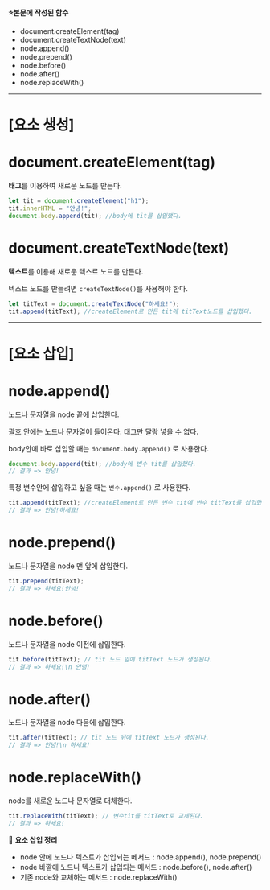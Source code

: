 **⭐본문에 작성된 함수**

- document.createElement(tag)
- document.createTextNode(text)
- node.append()
- node.prepend()
- node.before()
- node.after()
- node.replaceWith()

---

# [**요소 생성]**

# document.createElement(tag)

**태그**를 이용하여 새로운 노드를 만든다.

```jsx
let tit = document.createElement("h1");
tit.innerHTML = "안녕!";
document.body.append(tit); //body에 tit를 삽입했다.
```

# document.createTextNode(text)

**텍스트**를 이용해 새로운 텍스르 노드를 만든다.

텍스트 노드를 만들려면 `createTextNode()`를 사용해야 한다.

```jsx
let titText = document.createTextNode("하세요!");
tit.append(titText); //createElement로 만든 tit에 titText노드를 삽입했다.
```

---

# [요소 삽입]

# node.append()

노드나 문자열을 node 끝에 삽입한다.

괄호 안에는 노드나 문자열이 들어온다. 태그만 달랑 넣을 수 없다.

body안에 바로 삽입할 때는 `document.body.append()` 로 사용한다.

```jsx
document.body.append(tit); //body에 변수 tit를 삽입했다.
// 결과 => 안녕!
```

특정 변수안에 삽입하고 싶을 때는 `변수.append()` 로 사용한다.

```jsx
tit.append(titText); //createElement로 만든 변수 tit에 변수 titText를 삽입했다.
// 결과 => 안녕!하세요!
```

# node.prepend()

노드나 문자열을 node 맨 앞에 삽입한다.

```jsx
tit.prepend(titText);
// 결과 => 하세요!안녕!
```

# node.before()

노드나 문자열을 node 이전에 삽입한다.

```jsx
tit.before(titText); // tit 노드 앞에 titText 노드가 생성된다.
// 결과 => 하세요!\n 안녕!
```

# node.after()

노드나 문자열을 node 다음에 삽입한다.

```jsx
tit.after(titText); // tit 노드 뒤에 titText 노드가 생성된다.
// 결과 => 안녕!\n 하세요!
```

# node.replaceWith()

node를 새로운 노드나 문자열로 대체한다.

```jsx
tit.replaceWith(titText); // 변수tit를 titText로 교체된다.
// 결과 => 하세요!
```

📌 **요소 삽입 정리**

- node 안에 노드나 텍스트가 삽입되는 메서드 : node.append(), node.prepend()
- node 바깥에 노드나 텍스트가 삽입되는 메서드 : node.before(), node.after()
- 기존 node와 교체하는 메서드 : node.replaceWith()
